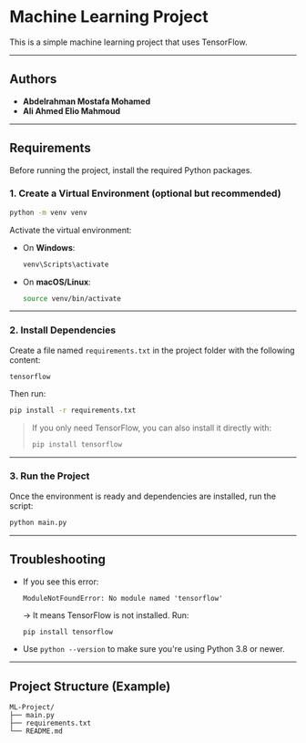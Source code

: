 #  Machine Learning Project

This is a simple machine learning project that uses TensorFlow.

---

##  Authors

- **Abdelrahman Mostafa Mohamed**
- **Ali Ahmed Elio Mahmoud**

---



##  Requirements

Before running the project, install the required Python packages.

###  1. Create a Virtual Environment (optional but recommended)

```bash
python -m venv venv
```

Activate the virtual environment:

- On **Windows**:
  ```bash
  venv\Scripts\activate
  ```
- On **macOS/Linux**:
  ```bash
  source venv/bin/activate
  ```

---

###  2. Install Dependencies

Create a file named `requirements.txt` in the project folder with the following content:

```text
tensorflow
```

Then run:

```bash
pip install -r requirements.txt
```

>  If you only need TensorFlow, you can also install it directly with:
> ```bash
> pip install tensorflow
> ```

---

###  3. Run the Project

Once the environment is ready and dependencies are installed, run the script:

```bash
python main.py
```

---

##  Troubleshooting

- If you see this error:
  ```
  ModuleNotFoundError: No module named 'tensorflow'
  ```
  → It means TensorFlow is not installed. Run:
  ```bash
  pip install tensorflow
  ```

- Use `python --version` to make sure you're using Python 3.8 or newer.

---

##  Project Structure (Example)

```
ML-Project/
├── main.py
├── requirements.txt
└── README.md
```
